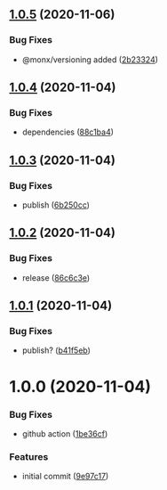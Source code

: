 ## [1.0.5](https://github.com/monx-dev/eslint-config-next/compare/v1.0.4...v1.0.5) (2020-11-06)


### Bug Fixes

* @monx/versioning added ([2b23324](https://github.com/monx-dev/eslint-config-next/commit/2b23324496e6cad4e9275293bc044dc741293839))

## [1.0.4](https://github.com/monx-dev/eslint-config-next/compare/v1.0.3...v1.0.4) (2020-11-04)


### Bug Fixes

* dependencies ([88c1ba4](https://github.com/monx-dev/eslint-config-next/commit/88c1ba4081344f56b13096fe13b6846a6463fbc4))

## [1.0.3](https://github.com/monx-dev/eslint-config-next/compare/v1.0.2...v1.0.3) (2020-11-04)


### Bug Fixes

* publish ([6b250cc](https://github.com/monx-dev/eslint-config-next/commit/6b250ccdb82476a55c0380a971b887a03c6fc047))

## [1.0.2](https://github.com/monx-dev/eslint-config-next/compare/v1.0.1...v1.0.2) (2020-11-04)


### Bug Fixes

* release ([86c6c3e](https://github.com/monx-dev/eslint-config-next/commit/86c6c3e2059919d732f4e079a4f2e132f9f5fb26))

## [1.0.1](https://github.com/monx-dev/eslint-config-next/compare/v1.0.0...v1.0.1) (2020-11-04)


### Bug Fixes

* publish? ([b41f5eb](https://github.com/monx-dev/eslint-config-next/commit/b41f5eb699498106de702ff238a1b282f3da1000))

# 1.0.0 (2020-11-04)


### Bug Fixes

* github action ([1be36cf](https://github.com/monx-dev/eslint-config-next/commit/1be36cfb9d289be16fdf5bea753bae8942a08a1c))


### Features

* initial commit ([9e97c17](https://github.com/monx-dev/eslint-config-next/commit/9e97c17d5c6b621d30bd8fbcba9527c7e7828689))
